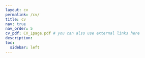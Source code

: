 ```yaml
---
layout: cv
permalink: /cv/
title: cv
nav: true
nav_order: 5
cv_pdf: CV_1page.pdf # you can also use external links here
description:
toc:
  sidebar: left
---
```


